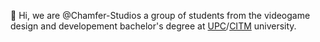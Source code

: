 👋 Hi, we are @Chamfer-Studios a group of students from the videogame design and developement bachelor's degree at [UPC](https://www.upc.edu/ca)/[CITM](https://www.citm.upc.edu/) university.


